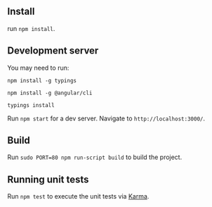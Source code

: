 ## Install

run `npm install`.

## Development server

You may need to run:

`npm install -g typings`

`npm install -g @angular/cli`

`typings install`

Run `npm start` for a dev server. Navigate to `http://localhost:3000/`.

## Build

Run `sudo PORT=80 npm run-script build` to build the project.

## Running unit tests

Run `npm test` to execute the unit tests via [Karma](https://karma-runner.github.io).
